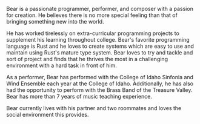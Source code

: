 Bear is a passionate programmer, performer, and composer with a passion for creation. He
believes there is no more special feeling than that of bringing something new into the
world.

He has worked tirelessly on extra-curricular programming projects to supplement his
learning throughout college. Bear's favorite programming language is Rust and he loves
to create systems which are easy to use and maintain using Rust's mature type system.
Bear loves to try and tackle and sort of project and finds that he thrives the most in a
challenging environment with a hard task in front of him.

As a performer, Bear has performed with the College of Idaho Sinfonia and Wind
Ensemble each year at the College of Idaho. Additionally, he has also had the
opportunity to perform with the Brass Band of the Treasure Valley. Bear has more than 7
years of music teaching experience.

Bear currently lives with his partner and two roommates and loves the social
environment this provides.
